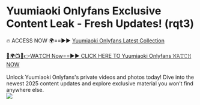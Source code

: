 # Yuumiaoki Onlyfans Exclusive Content Leak - Fresh Updates! (rqt3)

🔥 ACCESS NOW 🌍==►► <a href="https://tinyurl.com/kvy9nzfs" rel="nofollow">Yuumiaoki Onlyfans Latest Collection</a>
<br><br>
[🔴🌍📺📱👉WA𝚃CH Now==►► CLICK HERE TO Yuumiaoki Onlyfans 𝚆𝙰𝚃𝙲𝙷 NOW](https://tinyurl.com/kvy9nzfs)
<br><br>
Unlock Yuumiaoki Onlyfans's private videos and photos today! Dive into the newest 2025 content updates and explore exclusive material you won’t find anywhere else.
<br>
<a href="https://tinyurl.com/kvy9nzfs" rel="nofollow" data-target="animated-image.originalLink"><img src="https://camo.githubusercontent.com/8a4f000d20f83aca3bf7ec5f350d767afa0574a8a352519fd8cfa583a6f93a33/68747470733a2f2f692e696d6775722e636f6d2f644a486b345a712e676966" data-canonical-src="https://i.imgur.com/dJHk4Zq.gif" style="max-width: 100%; display: inline-block;" data-target="animated-image.originalImage"></a>
<br>
